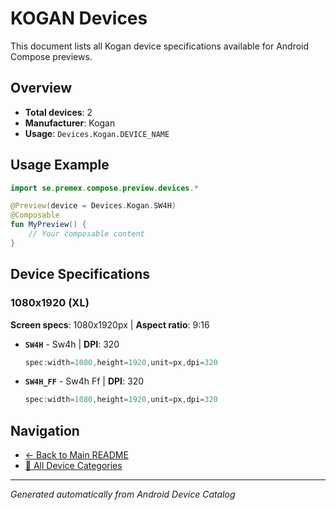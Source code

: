 # KOGAN Devices

This document lists all Kogan device specifications available for Android Compose previews.

## Overview

- **Total devices**: 2
- **Manufacturer**: Kogan
- **Usage**: `Devices.Kogan.DEVICE_NAME`

## Usage Example

```kotlin
import se.premex.compose.preview.devices.*

@Preview(device = Devices.Kogan.SW4H)
@Composable
fun MyPreview() {
    // Your composable content
}
```

## Device Specifications

### 1080x1920 (XL)

**Screen specs**: 1080x1920px | **Aspect ratio**: 9:16

- **`SW4H`** - Sw4h | **DPI**: 320
  ```kotlin
  spec:width=1080,height=1920,unit=px,dpi=320
  ```

- **`SW4H_FF`** - Sw4h Ff | **DPI**: 320
  ```kotlin
  spec:width=1080,height=1920,unit=px,dpi=320
  ```

## Navigation

- [← Back to Main README](../../README.md)
- [📱 All Device Categories](../README.md)

---
*Generated automatically from Android Device Catalog*
